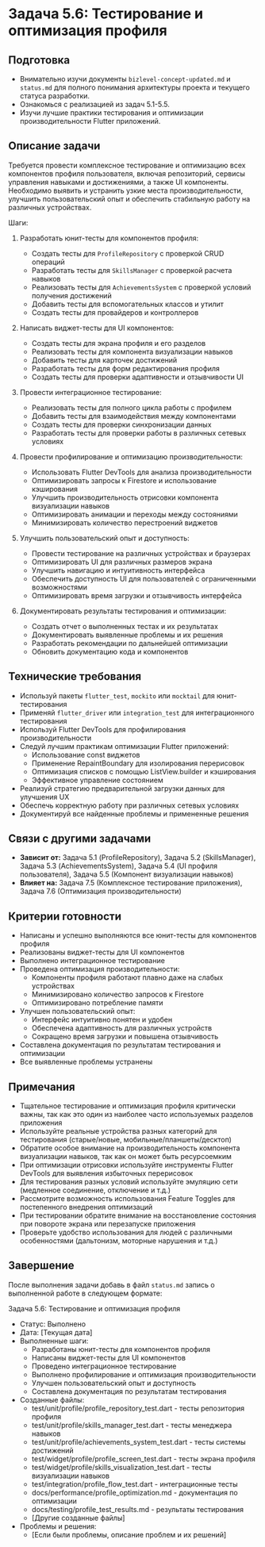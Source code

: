 # Задача 5.6: Тестирование и оптимизация профиля

## Подготовка
- Внимательно изучи документы `bizlevel-concept-updated.md` и `status.md` для полного понимания архитектуры проекта и текущего статуса разработки.
- Ознакомься с реализацией из задач 5.1-5.5.
- Изучи лучшие практики тестирования и оптимизации производительности Flutter приложений.

## Описание задачи
Требуется провести комплексное тестирование и оптимизацию всех компонентов профиля пользователя, включая репозиторий, сервисы управления навыками и достижениями, а также UI компоненты. Необходимо выявить и устранить узкие места производительности, улучшить пользовательский опыт и обеспечить стабильную работу на различных устройствах.

Шаги:
1. Разработать юнит-тесты для компонентов профиля:
   - Создать тесты для `ProfileRepository` с проверкой CRUD операций
   - Разработать тесты для `SkillsManager` с проверкой расчета навыков
   - Реализовать тесты для `AchievementsSystem` с проверкой условий получения достижений
   - Добавить тесты для вспомогательных классов и утилит
   - Создать тесты для провайдеров и контроллеров

2. Написать виджет-тесты для UI компонентов:
   - Создать тесты для экрана профиля и его разделов
   - Реализовать тесты для компонента визуализации навыков
   - Добавить тесты для карточек достижений
   - Разработать тесты для форм редактирования профиля
   - Создать тесты для проверки адаптивности и отзывчивости UI

3. Провести интеграционное тестирование:
   - Реализовать тесты для полного цикла работы с профилем
   - Добавить тесты для взаимодействия между компонентами
   - Создать тесты для проверки синхронизации данных
   - Разработать тесты для проверки работы в различных сетевых условиях

4. Провести профилирование и оптимизацию производительности:
   - Использовать Flutter DevTools для анализа производительности
   - Оптимизировать запросы к Firestore и использование кэширования
   - Улучшить производительность отрисовки компонента визуализации навыков
   - Оптимизировать анимации и переходы между состояниями
   - Минимизировать количество перестроений виджетов

5. Улучшить пользовательский опыт и доступность:
   - Провести тестирование на различных устройствах и браузерах
   - Оптимизировать UI для различных размеров экрана
   - Улучшить навигацию и интуитивность интерфейса
   - Обеспечить доступность UI для пользователей с ограниченными возможностями
   - Оптимизировать время загрузки и отзывчивость интерфейса

6. Документировать результаты тестирования и оптимизации:
   - Создать отчет о выполненных тестах и их результатах
   - Документировать выявленные проблемы и их решения
   - Разработать рекомендации по дальнейшей оптимизации
   - Обновить документацию кода и компонентов

## Технические требования
- Используй пакеты `flutter_test`, `mockito` или `mocktail` для юнит-тестирования
- Применяй `flutter_driver` или `integration_test` для интеграционного тестирования
- Используй Flutter DevTools для профилирования производительности
- Следуй лучшим практикам оптимизации Flutter приложений:
  - Использование const виджетов
  - Применение RepaintBoundary для изолирования перерисовок
  - Оптимизация списков с помощью ListView.builder и кэширования
  - Эффективное управление состоянием
- Реализуй стратегию предварительной загрузки данных для улучшения UX
- Обеспечь корректную работу при различных сетевых условиях
- Документируй все найденные проблемы и примененные решения

## Связи с другими задачами
- **Зависит от:** Задача 5.1 (ProfileRepository), Задача 5.2 (SkillsManager), Задача 5.3 (AchievementsSystem), Задача 5.4 (UI профиля пользователя), Задача 5.5 (Компонент визуализации навыков)
- **Влияет на:** Задача 7.5 (Комплексное тестирование приложения), Задача 7.6 (Оптимизация производительности)

## Критерии готовности
- Написаны и успешно выполняются все юнит-тесты для компонентов профиля
- Реализованы виджет-тесты для UI компонентов
- Выполнено интеграционное тестирование
- Проведена оптимизация производительности:
  - Компоненты профиля работают плавно даже на слабых устройствах
  - Минимизировано количество запросов к Firestore
  - Оптимизировано потребление памяти
- Улучшен пользовательский опыт:
  - Интерфейс интуитивно понятен и удобен
  - Обеспечена адаптивность для различных устройств
  - Сокращено время загрузки и повышена отзывчивость
- Составлена документация по результатам тестирования и оптимизации
- Все выявленные проблемы устранены

## Примечания
- Тщательное тестирование и оптимизация профиля критически важны, так как это один из наиболее часто используемых разделов приложения
- Используйте реальные устройства разных категорий для тестирования (старые/новые, мобильные/планшеты/десктоп)
- Обратите особое внимание на производительность компонента визуализации навыков, так как он может быть ресурсоемким
- При оптимизации отрисовки используйте инструменты Flutter DevTools для выявления избыточных перерисовок
- Для тестирования разных условий используйте эмуляцию сети (медленное соединение, отключение и т.д.)
- Рассмотрите возможность использования Feature Toggles для постепенного внедрения оптимизаций
- При тестировании обратите внимание на восстановление состояния при повороте экрана или перезапуске приложения
- Проверьте удобство использования для людей с различными особенностями (дальтонизм, моторные нарушения и т.д.)

## Завершение
После выполнения задачи добавь в файл `status.md` запись о выполненной работе в следующем формате:

Задача 5.6: Тестирование и оптимизация профиля
* Статус: Выполнено
* Дата: [Текущая дата]
* Выполненные шаги:
    * Разработаны юнит-тесты для компонентов профиля
    * Написаны виджет-тесты для UI компонентов
    * Проведено интеграционное тестирование
    * Выполнено профилирование и оптимизация производительности
    * Улучшен пользовательский опыт и доступность
    * Составлена документация по результатам тестирования
* Созданные файлы:
    * test/unit/profile/profile_repository_test.dart - тесты репозитория профиля
    * test/unit/profile/skills_manager_test.dart - тесты менеджера навыков
    * test/unit/profile/achievements_system_test.dart - тесты системы достижений
    * test/widget/profile/profile_screen_test.dart - тесты экрана профиля
    * test/widget/profile/skills_visualization_test.dart - тесты визуализации навыков
    * test/integration/profile_flow_test.dart - интеграционные тесты
    * docs/performance/profile_optimization.md - документация по оптимизации
    * docs/testing/profile_test_results.md - результаты тестирования
    * [Другие созданные файлы]
* Проблемы и решения:
    * [Если были проблемы, описание проблем и их решений]